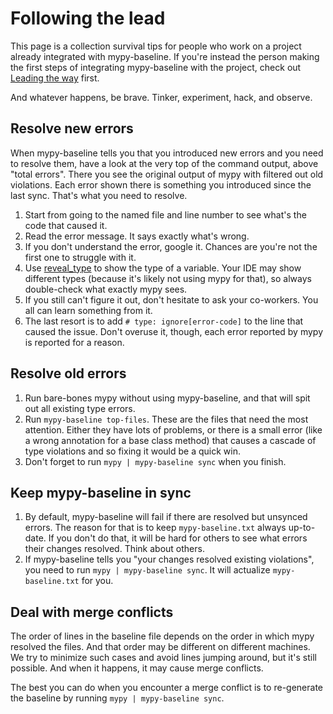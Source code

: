 # Following the lead

This page is a collection survival tips for people who work on a project already integrated with mypy-baseline. If you're instead the person making the first steps of integrating mypy-baseline with the project, check out [Leading the way](./leader.md) first.

And whatever happens, be brave. Tinker, experiment, hack, and observe.

## Resolve new errors

When mypy-baseline tells you that you introduced new errors and you need to resolve them, have a look at the very top of the command output, above "total errors". There you see the original output of mypy with filtered out old violations. Each error shown there is something you introduced since the last sync. That's what you need to resolve.

1. Start from going to the named file and line number to see what's the code that caused it.
1. Read the error message. It says exactly what's wrong.
1. If you don't understand the error, google it. Chances are you're not the first one to struggle with it.
1. Use [reveal_type](https://adamj.eu/tech/2021/05/14/python-type-hints-how-to-debug-types-with-reveal-type/) to show the type of a variable. Your IDE may show different types (because it's likely not using mypy for that), so always double-check what exactly mypy sees.
1. If you still can't figure it out, don't hesitate to ask your co-workers. You all can learn something from it.
1. The last resort is to add `# type: ignore[error-code]` to the line that caused the issue. Don't overuse it, though, each error reported by mypy is reported for a reason.

## Resolve old errors

1. Run bare-bones mypy without using mypy-baseline, and that will spit out all existing type errors.
1. Run `mypy-baseline top-files`. These are the files that need the most attention. Either they have lots of problems, or there is a small error (like a wrong annotation for a base class method) that causes a cascade of type violations and so fixing it would be a quick win.
1. Don't forget to run `mypy | mypy-baseline sync` when you finish.

## Keep mypy-baseline in sync

1. By default, mypy-baseline will fail if there are resolved but unsynced errors. The reason for that is to keep `mypy-baseline.txt` always up-to-date. If you don't do that, it will be hard for others to see what errors their changes resolved. Think about others.
1. If mypy-baseline tells you "your changes resolved existing violations", you need to run `mypy | mypy-baseline sync`. It will actualize `mypy-baseline.txt` for you.

## Deal with merge conflicts

The order of lines in the baseline file depends on the order in which mypy resolved the files. And that order may be different on different machines. We try to minimize such cases and avoid lines jumping around, but it's still possible. And when it happens, it may cause merge conflicts.

The best you can do when you encounter a merge conflict is to re-generate the baseline by running `mypy | mypy-baseline sync`.

